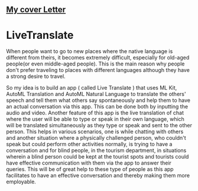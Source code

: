 ## [My cover Letter](https://docs.google.com/document/d/1P6Eco5jvw8192ttO_2LzE1ddC4Jpn_cNI-jYEgOy8hM/edit?usp=sharing)
# LiveTranslate
When people want to go to new places where the native language is different from theirs, it becomes extremely difficult, especially for old-aged people(or even middle-aged people). This is the main reason why people don't prefer traveling to places with different languages although they have a strong desire to travel.

So my idea is to build an app ( called Live Translate ) that uses ML Kit, AutoML Translation and AutoML Natural Language to translate the others' speech and tell them what others say spontaneously and help them to have an actual conversation via this app. This can be done both by inputting the audio and video. Another feature of this app is the live translation of chat where the user will be able to type or speak in their own language, which will be translated simultaneously as they type or speak and sent to the other person. This helps in various scenarios, one is while chatting with others and another situation where a physically challenged person, who couldn't speak but could perform other activities normally, is trying to have a conversation and for blind people, in the tourism department, in situations wherein a blind person could be kept at the tourist spots and tourists could have effective communication with them via the app to answer their queries. This will be of great help to these type of people as this app facilitates to have an effective conversation and thereby making them more employable.
